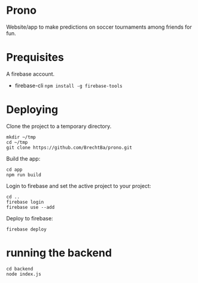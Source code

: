 Prono
=====

Website/app to make predictions on soccer tournaments among friends for fun.

# Prequisites

A firebase account.

* firebase-cli  `npm install -g firebase-tools`


# Deploying

Clone the project to a temporary directory.
```
mkdir ~/tmp
cd ~/tmp
git clone https://github.com/BrechtBa/prono.git
```

Build the app:

```
cd app
npm run build
```

Login to firebase and set the active project to your project:

```
cd ..
firebase login
firebase use --add 
```

Deploy to firebase:

```
firebase deploy
```

# running the backend

```
cd backend
node index.js
```
